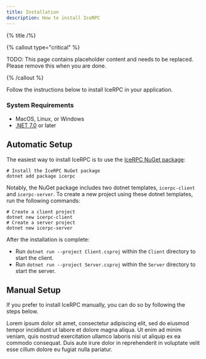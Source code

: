 ```yaml
---
title: Installation
description: How to install IceRPC
---
```


{% title /%}

{% callout type="critical" %}

TODO: This page contains placeholder content and needs to be replaced. Please remove this when you are done.

{% /callout %}

Follow the instructions below to install IceRPC in your application.

### System Requirements

- MacOS, Linux, or Windows
- [.NET 7.0](https://dotnet.microsoft.com/en-us/download/dotnet/7.0) or later

## Automatic Setup

The easiest way to install IceRPC is to use the [IceRPC NuGet package](https://www.nuget.org/packages/IceRPC/):

```shell
# Install the IceRPC NuGet package
dotnet add package icerpc

```

Notably, the NuGet package includes two dotnet templates, `icerpc-client` and `icerpc-server`.
To create a new project using these dotnet templates, run the following commands:

```shell
# Create a client project
dotnet new icerpc-client
# Create a server project
dotnet new icerpc-server
```

After the installation is complete:

- Run `dotnet run --project Client.csproj` within the `Client` directory to start the client.
- Run `dotnet run --project Server.csproj` within the `Server` directory to start the server.

## Manual Setup

If you prefer to install IceRPC manually, you can do so by following the steps below.

Lorem ipsum dolor sit amet, consectetur adipiscing elit, sed do eiusmod tempor incididunt ut labore et dolore magna
aliqua. Ut enim ad minim veniam, quis nostrud exercitation ullamco laboris nisi ut aliquip ex ea commodo consequat.
Duis aute irure dolor in reprehenderit in voluptate velit esse cillum dolore eu fugiat nulla pariatur.
